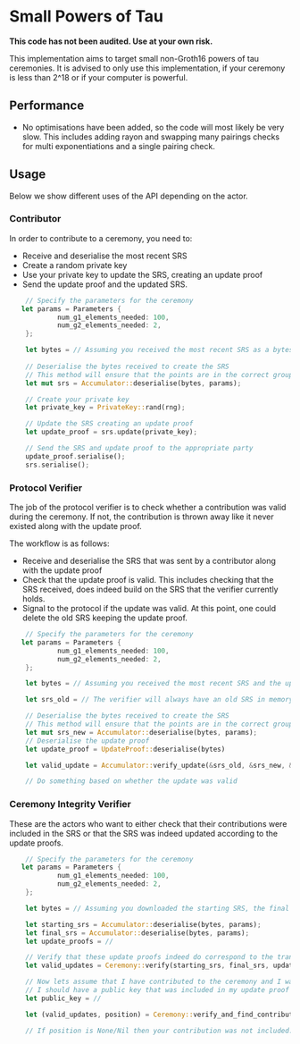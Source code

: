 # Small Powers of Tau

**This code has not been audited. Use at your own risk.**

This implementation aims to target small non-Groth16 powers of tau ceremonies. It is advised to only use this implementation, if your ceremony is less than 2^18 or if your computer is powerful.

## Performance

- No optimisations have been added, so the code will most likely be very slow. This includes adding rayon and swapping many pairings checks for multi exponentiations and a single pairing check.

## Usage

Below we show different uses of the API depending on the actor.

### Contributor

In order to contribute to a ceremony, you need to:

- Receive and deserialise the most recent SRS
- Create a random private key
- Use your private key to update the SRS, creating an update proof
- Send the update proof and the updated SRS.

```rust
    // Specify the parameters for the ceremony
   let params = Parameters {
            num_g1_elements_needed: 100,
            num_g2_elements_needed: 2,
    };

    let bytes = // Assuming you received the most recent SRS as a bytes
    
    // Deserialise the bytes received to create the SRS
    // This method will ensure that the points are in the correct group and that none of the points are zero
    let mut srs = Accumulator::deserialise(bytes, params);

    // Create your private key
    let private_key = PrivateKey::rand(rng);

    // Update the SRS creating an update proof 
    let update_proof = srs.update(private_key);

    // Send the SRS and update proof to the appropriate party
    update_proof.serialise();
    srs.serialise();
````

### Protocol Verifier

The job of the protocol verifier is to check whether a contribution was valid during the ceremony. If not, the contribution is thrown away like it never existed along with the update proof.

The workflow is as follows:

- Receive and deserialise the SRS that was sent by a contributor along with the update proof
- Check that the update proof is valid. This includes checking that the SRS received, does indeed build on the SRS that the verifier currently holds.
- Signal to the protocol if the update was valid. At this point, one could delete the old SRS keeping the update proof.

```rust
    // Specify the parameters for the ceremony
   let params = Parameters {
            num_g1_elements_needed: 100,
            num_g2_elements_needed: 2,
    };

    let bytes = // Assuming you received the most recent SRS and the update proof

    let srs_old = // The verifier will always have an old SRS in memory or on disk

    // Deserialise the bytes received to create the SRS
    // This method will ensure that the points are in the correct group and that none of the points are zero
    let mut srs_new = Accumulator::deserialise(bytes, params);
    // Deserialise the update proof
    let update_proof = UpdateProof::deserialise(bytes)

    let valid_update = Accumulator::verify_update(&srs_old, &srs_new, &update_proof);

    // Do something based on whether the update was valid
````

### Ceremony Integrity Verifier

These are the actors who want to either check that their contributions were included in the SRS or that the SRS was indeed updated according to the update proofs.

```rust
    // Specify the parameters for the ceremony
   let params = Parameters {
            num_g1_elements_needed: 100,
            num_g2_elements_needed: 2,
    };

    let bytes = // Assuming you downloaded the starting SRS, the final SRS and the update proofs from some storage location

    let starting_srs = Accumulator::deserialise(bytes, params);
    let final_srs = Accumulator::deserialise(bytes, params);
    let update_proofs = //

    // Verify that these update proofs indeed do correspond to the transition from the starting SRS to the final SRS
    let valid_updates = Ceremony::verify(starting_srs, final_srs, update_proofs);

    // Now lets assume that I have contributed to the ceremony and I want to verify tht my contribution was included.
    // I should have a public key that was included in my update proof
    let public_key = //

    let (valid_updates, position) = Ceremony::verify_and_find_contribution(starting_srs, final_srs, update_proofs, public_key);

    // If position is None/Nil then your contribution was not included. Else the position of your contribution will be returned.
````
